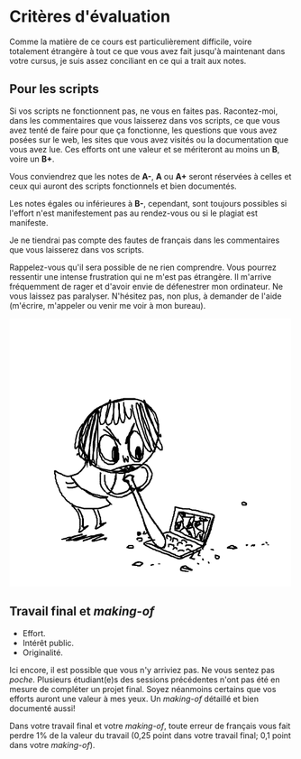 # Critères d'évaluation

Comme la matière de ce cours est particulièrement difficile, voire totalement étrangère à tout ce que vous avez fait jusqu'à maintenant dans votre cursus, je suis assez conciliant en ce qui a trait aux notes.

## Pour les scripts

Si vos scripts ne fonctionnent pas, ne vous en faites pas. Racontez-moi, dans les commentaires que vous laisserez dans vos scripts, ce que vous avez tenté de faire pour que ça fonctionne, les questions que vous avez posées sur le web, les sites que vous avez visités ou la documentation que vous avez lue. Ces efforts ont une valeur et se mériteront au moins un **B**, voire un **B+**.

Vous conviendrez que les notes de **A-**, **A** ou **A+** seront réservées à celles et ceux qui auront des scripts fonctionnels et bien documentés.

Les notes égales ou inférieures à **B-**, cependant, sont toujours possibles si l'effort n'est manifestement pas au rendez-vous ou si le plagiat est manifeste.

Je ne tiendrai pas compte des fautes de français dans les commentaires que vous laisserez dans vos scripts.

Rappelez-vous qu'il sera possible de ne rien comprendre. Vous pourrez ressentir une intense frustration qui ne m'est pas étrangère. Il m'arrive fréquemment de rager et d'avoir envie de défenestrer mon ordinateur. Ne vous laissez pas paralyser. N'hésitez pas, non plus, à demander de l'aide \(m'écrire, m'appeler ou venir me voir à mon bureau\).

![](../.gitbook/assets/tabarnak.gif)

## Travail final et _making-of_

* Effort.
* Intérêt public.
* Originalité.

Ici encore, il est possible que vous n'y arriviez pas. Ne vous sentez pas _poche_. Plusieurs étudiant\(e\)s des sessions précédentes n'ont pas été en mesure de compléter un projet final. Soyez néanmoins certains que vos efforts auront une valeur à mes yeux. Un _making-of_ détaillé et bien documenté aussi!

Dans votre travail final et votre _making-of_, toute erreur de français vous fait perdre 1% de la valeur du travail \(0,25 point dans votre travail final; 0,1 point dans votre _making-of_\).

